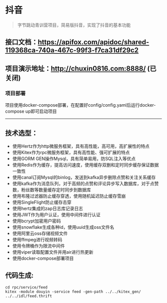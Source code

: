 # 抖音
> 字节跳动青训营项目，简易版抖音，实现了抖音的基本功能
## 接口文档：https://apifox.com/apidoc/shared-119368ca-740a-467c-99f3-f7ca31df29c2
## 项目演示地址：http://chuxin0816.com:8888/ (已关闭)
### 项目部署
项目使用docker-compose部署，在配置好config/config.yaml后运行docker-compose up即可启动项目
******
## 技术选型：
* 使用Hertz作为http微服务框架，具有高性能，高可用，高扩展性的特点
* 使用Kitex作为rpc微服务框架，具有高性能、强可扩展的特点
* 使用GORM GEN操作Mysql，具有简单易用，防SQL注入等优点
* 使用Redis作为缓存，提高访问速度，使用缓存双删和定时同步缓存保证数据一致性
* 使用canal订阅Mysql的binlog，发送到kafka异步删除点赞和关注关系缓存
* 使用kafka作为消息队列，对于高频的点赞和评论异步写入数据库，对于点赞数，粉丝数等数量缓存定时同步到数据库
* 使用布隆过滤器防止缓存穿透，使用随机延迟防止缓存雪崩
* 使用SingleFlight防止缓存击穿
* 使用hertz集成的zap日志库记录日志
* 使用JWT作为用户认证，使用中间件进行认证
* 使用bcrypt加密用户密码
* 使用snowflake生成各种id，使用uuid生成oss文件名
* 使用阿里云oss存储视频文件
* 使用ffmpeg进行视频转码
* 使用令牌桶作为限流中间件
* 使用viper读取配置文件并用air进行热更新
* 使用docker-compose部署项目
## 代码生成:
```shell
cd rpc/service/feed
kitex -module douyin -service feed -gen-path ../../kitex_gen/ ../../idl/feed.thrift